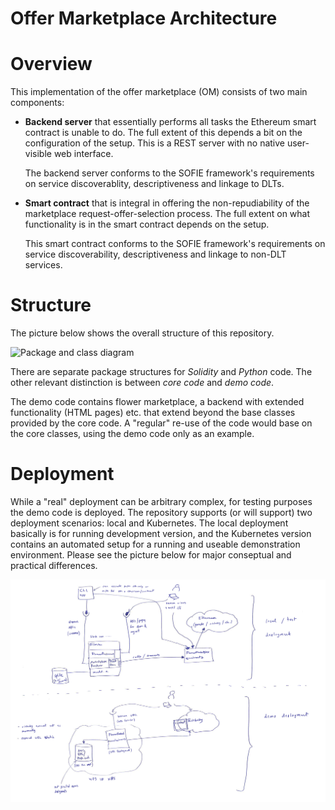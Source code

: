 Offer Marketplace Architecture
==============================

# Overview

This implementation of the offer marketplace (OM) consists of two main
components:

* **Backend server** that essentially performs all tasks the Ethereum
  smart contract is unable to do. The full extent of this depends a
  bit on the configuration of the setup. This is a REST server with no
  native user-visible web interface.

  The backend server conforms to the SOFIE framework's requirements on
  service discoverablity, descriptiveness and linkage to DLTs.

* **Smart contract** that is integral in offering the
  non-repudiability of the marketplace request-offer-selection
  process. The full extent on what functionality is in the smart
  contract depends on the setup.

  This smart contract conforms to the SOFIE framework's requirements
  on service discoverability, descriptiveness and linkage to non-DLT
  services.

# Structure

The picture below shows the overall structure of this repository.

![](package-class-diagram.png "Package and class diagram")

There are separate package structures for *Solidity* and *Python*
code. The other relevant distinction is between *core code* and *demo
code*.

The demo code contains flower marketplace, a backend with extended
functionality (HTML pages) etc. that extend beyond the base classes
provided by the core code. A "regular" re-use of the code would base
on the core classes, using the demo code only as an example.

# Deployment

While a "real" deployment can be arbitrary complex, for testing
purposes the demo code is deployed. The repository supports (or will
support) two deployment scenarios: local and Kubernetes. The local
deployment basically is for running development version, and the
Kubernetes version contains an automated setup for a running and
useable demonstration environment. Please see the picture below for
major conseptual and practical differences.

![](deployment-diagram.png "Deployment diagram")
